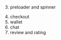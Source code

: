 3. preloader and spinner
<!-- 2. Flash message pop -->
<!-- 1. slider -->
4. checkout
5. wallet
6. chat
7. review and rating

<!-- if not token redirect to login page -->
